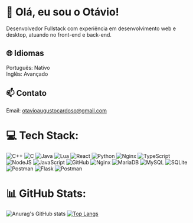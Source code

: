 # 📌 Olá, eu sou o Otávio!
Desenvolvedor Fullstack com experiência em desenvolvimento web e desktop, atuando no front-end e back-end.

## 🌐 Idiomas
Português: Nativo<br/>Inglês: Avançado

## 📫 Contato
Email: otavioaugustocardoso@gmail.com

# 💻 Tech Stack:
![C++](https://img.shields.io/badge/c++-%2300599C.svg?style=for-the-badge&logo=c%2B%2B&logoColor=white) ![C](https://img.shields.io/badge/c-%2300599C.svg?style=for-the-badge&logo=c&logoColor=white) ![Java](https://img.shields.io/badge/java-%23ED8B00.svg?style=for-the-badge&logo=openjdk&logoColor=white) ![Lua](https://img.shields.io/badge/lua-%232C2D72.svg?style=for-the-badge&logo=lua&logoColor=white) ![React](https://img.shields.io/badge/react-%232C2D72.svg?style=for-the-badge&logo=react&logoColor=white) ![Python](https://img.shields.io/badge/python-%232C2D72.svg?style=for-the-badge&logo=python&logoColor=white) ![Nginx](https://img.shields.io/badge/nginx-%23009639.svg?style=for-the-badge&logo=nginx&logoColor=white) ![TypeScript](https://img.shields.io/badge/typescript-%232C2D72.svg?style=for-the-badge&logo=typescript&logoColor=white) ![NodeJS](https://img.shields.io/badge/nodejs-%232C2D72.svg?style=for-the-badge&logo=node.js&logoColor=white) ![JavaScript](https://img.shields.io/badge/javascript-%232C2D72.svg?style=for-the-badge&logo=javascript&logoColor=white) ![GitHub](https://img.shields.io/badge/GitHub-%23121011.svg?style=for-the-badge&logo=github&logoColor=white) ![Nginx](https://img.shields.io/badge/nginx-%23009639.svg?style=for-the-badge&logo=nginx&logoColor=white) ![MariaDB](https://img.shields.io/badge/MariaDB-003545?style=for-the-badge&logo=mariadb&logoColor=white) ![MySQL](https://img.shields.io/badge/mysql-%2300f.svg?style=for-the-badge&logo=mysql&logoColor=white) ![SQLite](https://img.shields.io/badge/sqlite-%2307405e.svg?style=for-the-badge&logo=sqlite&logoColor=white) ![Postman](https://img.shields.io/badge/Postman-FF6C37?style=for-the-badge&logo=postman&logoColor=white) ![Flask](https://img.shields.io/badge/flask-%2307405e.svg?style=for-the-badge&logo=flask&logoColor=white) ![Postman](https://img.shields.io/badge/Postman-FF6C37?style=for-the-badge&logo=postman&logoColor=white)


# 📊 GitHub Stats:
![Anurag's GitHub stats](https://github-readme-stats.vercel.app/api?username=otavio-aug&show_icons=true&theme=dracula)
[![Top Langs](https://github-readme-stats.vercel.app/api/top-langs/?username=otavio-aug&layout=donut&theme=dracula)](https://github.com/otavio-aug/github-readme-stats)
